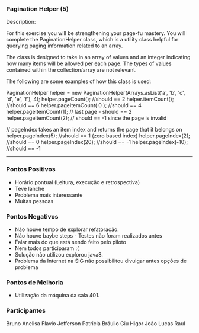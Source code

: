 ### Pagination Helper (5)

Description:

For this exercise you will be strengthening your page-fu mastery. You will complete the PaginationHelper class, which is a utility class helpful for querying paging information related to an array.

The class is designed to take in an array of values and an integer indicating how many items will be allowed per each page. The types of values contained within the collection/array are not relevant.

The following are some examples of how this class is used:

PaginationHelper<Character> helper = new PaginationHelper(Arrays.asList('a', 'b', 'c', 'd', 'e', 'f'), 4);
helper.pageCount(); //should == 2
helper.itemCount(); //should == 6
helper.pageItemCount( 0 ); //should == 4
helper.pageItemCount(1); // last page - should == 2
helper.pageItemCount(2); // should == -1 since the page is invalid

// pageIndex takes an item index and returns the page that it belongs on
helper.pageIndex(5); //should == 1 (zero based index)
helper.pageIndex(2); //should == 0
helper.pageIndex(20); //should == -1
helper.pageIndex(-10); //should == -1




-----


### Pontos Positivos
- Horário pontual (Leitura, execução e retrospectiva)
- Teve lanche
- Problema mais interessante
- Muitas pessoas


### Pontos Negativos
- Não houve tempo de explorar refatoração.
- Não houve baybe steps - Testes não foram realizados antes
- Falar mais do que está sendo feito pelo piloto
- Nem todos participaram :(
- Solução não utilizou explorou java8.
- Problema da Internet na SIG não possibilitou divulgar antes opções de problema

### Pontos de Melhoria
- Utilização da máquina da sala 401.


### Participantes

Bruno
Anelisa
Flavio
Jefferson
Patricia
Bráulio
Giu
Higor
João
Lucas
Raul